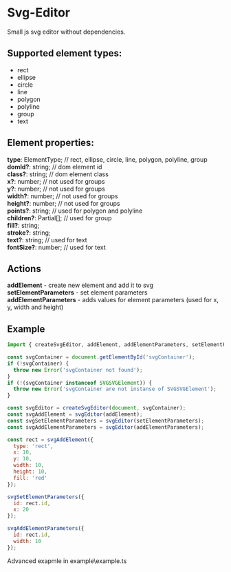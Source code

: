 # Svg-Editor
Small js svg editor without dependencies.

## Supported element types:
* rect
* ellipse
* circle
* line
* polygon
* polyline
* group
* text

## Element properties:
**type**: ElementType; // rect, ellipse, circle, line, polygon, polyline, group  
**domId?**: string; // dom element id  
**class?**: string; // dom element class  
**x?**: number; // not used for groups  
**y?**: number; // not used for groups  
**width?**: number; // not used for groups  
**height?**: number; // not used for groups  
**points?**: string; // used for polygon and polyline  
**children?**: Partial<Element>[]; // used for group  
**fill?**: string;  
**stroke?**: string;  
**text?**: string; // used for text  
**fontSize?**: number; // used for text  

## Actions
**addElement** - create new element and add it to svg  
**setElementParameters** - set element parameters  
**addElementParameters** - adds values for element parameters (used for x, y, width and height)  

## Example
```javascript
import { createSvgEditor, addElement, addElementParameters, setElementParameters } from 'svg-editor';

const svgContainer = document.getElementById('svgContainer');
if (!svgContainer) {
  throw new Error('svgContainer not found');
}
if (!(svgContainer instanceof SVGSVGElement)) {
  throw new Error('svgContainer are not instanse of SVGSVGElement');
}

const svgEditor = createSvgEditor(document, svgContainer);
const svgAddElement = svgEditor(addElement);
const svgSetElementParameters = svgEditor(setElementParameters);
const svgAddElementParameters = svgEditor(addElementParameters);

const rect = svgAddElement({
  type: 'rect',
  x: 10,
  y: 10,
  width: 10,
  height: 10,
  fill: 'red'
});

svgSetElementParameters({
  id: rect.id,
  x: 20
});

svgAddElementParameters({
  id: rect.id,
  width: 10
});
```
Advanced exapmle in example\example.ts
